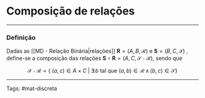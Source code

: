 # Composição de relações
---

### Definição

Dadas as [[MD - Relação Binária|relações]] $\mathbf{R}=(A,B,\mathcal{R})$ e $\mathbf{S}=(B,C,\mathcal{S})$ , define-se a composição das relações $\mathbf{S} \circ \mathbf{R} = (A,C,\mathcal{S} \circ \mathcal{R})$, sendo que

$$\mathcal{S} \circ \mathcal{R} = \{\;(a,c) \in A \times C \;|\; \exists\, b \text{ tal que } (a,b)\in \mathcal{R} \,\wedge\, (b,c)\in \mathcal{S}\}$$

---

Tags: #mat-discreta 